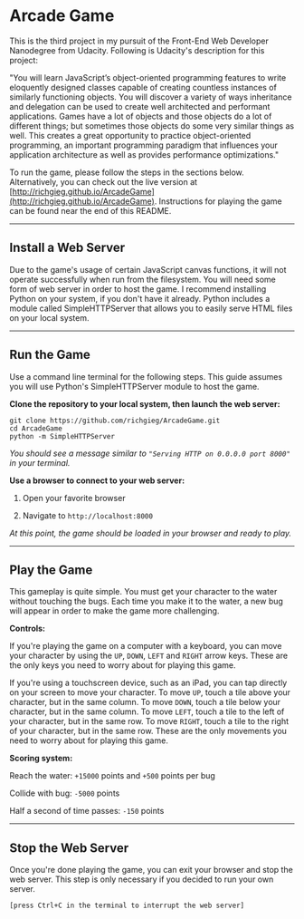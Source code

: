 # Arcade Game

This is the third project in my pursuit of the Front-End Web Developer
Nanodegree from Udacity. Following is Udacity's description for this project:

"You will learn JavaScript’s object-oriented programming features to write
eloquently designed classes capable of creating countless instances of similarly
functioning objects. You will discover a variety of ways inheritance and
delegation can be used to create well architected and performant applications.
Games have a lot of objects and those objects do a lot of different things; but
sometimes those objects do some very similar things as well. This creates a
great opportunity to practice object-oriented programming, an important
programming paradigm that influences your application architecture as well as
provides performance optimizations."

To run the game, please follow the steps in the sections below.
Alternatively, you can check out the live version at
[http://richgieg.github.io/ArcadeGame](http://richgieg.github.io/ArcadeGame). Instructions
for playing the game can be found near the end of this README.

----
## Install a Web Server
Due to the game's usage of certain JavaScript canvas functions, it will not operate successfully when run from the filesystem. You will need some form of web server in order to host the game. I recommend installing Python on your system, if you don't have it already. Python includes a module called SimpleHTTPServer that allows you to easily serve HTML files on your local system.

----
## Run the Game
Use a command line terminal for the following steps. This guide assumes you will use Python's SimpleHTTPServer module to host the game.

**Clone the repository to your local system, then launch the web server:**
```
git clone https://github.com/richgieg/ArcadeGame.git
cd ArcadeGame
python -m SimpleHTTPServer
```

*You should see a message similar to ```"Serving HTTP on 0.0.0.0 port 8000"``` in your terminal.*

**Use a browser to connect to your web server:**

1. Open your favorite browser

2. Navigate to ```http://localhost:8000```

*At this point, the game should be loaded in your browser and ready to play.*

----
## Play the Game
This gameplay is quite simple. You must get your character to the water without
touching the bugs. Each time you make it to the water, a new bug will appear in
order to make the game more challenging.

**Controls:**

If you're playing the game on a computer with a keyboard, you can move your character
by using the `UP`, `DOWN`, `LEFT` and `RIGHT` arrow keys. These are the only keys you
need to worry about for playing this game.

If you're using a touchscreen device, such as an iPad, you can tap directly on your
screen to move your character. To move `UP`, touch a tile above your
character, but in the same column. To move `DOWN`, touch a tile below
your character, but in the same column. To move `LEFT`, touch a tile to the left of
your character, but in the same row. To move `RIGHT`, touch a tile to
the right of your character, but in the same row. These are the only movements
you need to worry about for playing this game.

**Scoring system:**

Reach the water: `+15000` points and `+500` points per bug

Collide with bug: `-5000` points

Half a second of time passes: `-150` points


----
## Stop the Web Server
Once you're done playing the game, you can exit your browser and stop the web server. This
step is only necessary if you decided to run your own server.

```
[press Ctrl+C in the terminal to interrupt the web server]
```
